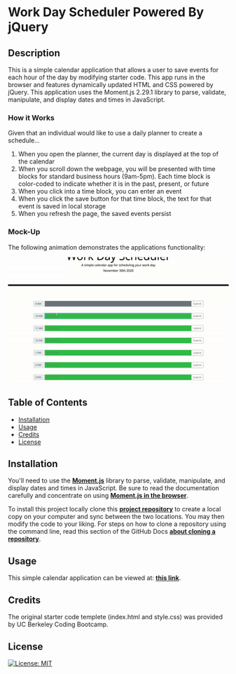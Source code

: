 # Work Day Scheduler Powered By jQuery

## Description

This is a simple calendar application that allows a user to save events for each hour of the day by modifying starter code. This app runs in the browser and features dynamically updated HTML and CSS powered by jQuery. This application uses the Moment.js 2.29.1 library to parse, validate, manipulate,
and display dates and times in JavaScript.

### How it Works

Given that an individual would like to use a daily planner to create a schedule...

1. When you open the planner, the current day is displayed at the top of the calendar
2. When you scroll down the webpage, you will be presented with time blocks for standard business hours (9am-5pm). Each time block is color-coded to indicate whether it is in the past, present, or future
3. When you click into a time block, you can enter an event
4. When you click the save button for that time block, the text for that event is saved in local storage
5. When you refresh the page, the saved events persist

### Mock-Up

The following animation demonstrates the applications functionality:

![gif demonstration of application](./assets/images/workDaySchedulerDemo.gif)

## Table of Contents

- [Installation](#installation)
- [Usage](#usage)
- [Credits](#credits)
- [License](#license)

## Installation

You'll need to use the [**Moment.js**](https://momentjs.com/) library to parse, validate, manipulate, and display dates and times in JavaScript. Be sure to read the documentation carefully and concentrate on using [**Moment.js in the browser**](https://momentjs.com/docs/#/use-it/browser/).

To install this project locally clone this [**project repository**](https://github.com/sayler3/Work-Day-Scheduler) to create a local copy on your computer and sync between the two locations. You may then modify the code to your liking. For steps on how to clone a repository using the command line, read this section of the GitHub Docs [**about cloning a repository**](https://docs.github.com/en/free-pro-team@latest/github/creating-cloning-and-archiving-repositories/cloning-a-repository#about-cloning-a-repository).

## Usage

This simple calendar application can be viewed at: [**this link**](https://sayler3.github.io/Work-Day-Scheduler/).

## Credits

The original starter code templete (index.html and style.css) was provided by UC Berkeley Coding Bootcamp.

## License

[![License: MIT](https://img.shields.io/badge/License-MIT-yellow.svg)](https://opensource.org/licenses/MIT)